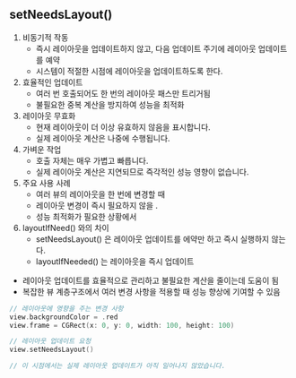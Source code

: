 ## setNeedsLayout() 
1. 비동기적 작동
   - 즉시 레이아웃을 업데이트하지 않고, 다음 업데이트 주기에 레이아웃 업데이트를 예약
   - 시스템이 적절한 시점에 레이아웃을 업데이트하도록 한다.
2. 효율적인 업데이트
   - 여러 번 호출되어도 한 번의 레이아웃 패스만 트리거됨
   - 불필요한 중복 계산을 방지하여 성능을 최적화   
3. 레이아웃 무효화
   - 현재 레이아웃이 더 이상 유효하지 않음을 표시합니다.
   - 실제 레이아웃 계산은 나중에 수행됩니다.
4. 가벼운 작업
   - 호출 자체는 매우 가볍고 빠릅니다.
   - 실제 레이아웃 계산은 지연되므로 즉각적인 성능 영향이 없습니다.
5. 주요 사용 사례
   - 여러 뷰의 레이아웃을 한 번에 변경할 때
   - 레이아웃 변경이 즉시 필요하지 않을 .
   - 성능 최적화가 필요한 상황에서
6. layoutIfNeed() 와의 차이
   - setNeedsLayout() 은 레이아웃 업데이트를 에약만 하고 즉시 실행하지 않는다.
   - layoutIfNeeded() 는 레이아웃을 즉시 업데이트

* 레이아웃 업데이트를 효율적으로 관리하고 불필요한 계산을 줄이는데 도움이 됨
* 복잡한 뷰 계층구조에서 여러 변경 사항을 적용할 때 성능 향상에 기여할 수 있음
```swift
// 레이아웃에 영향을 주는 변경 사항
view.backgroundColor = .red
view.frame = CGRect(x: 0, y: 0, width: 100, height: 100)

// 레이아웃 업데이트 요청
view.setNeedsLayout()

// 이 시점에서는 실제 레이아웃 업데이트가 아직 일어나지 않았습니다.
```
